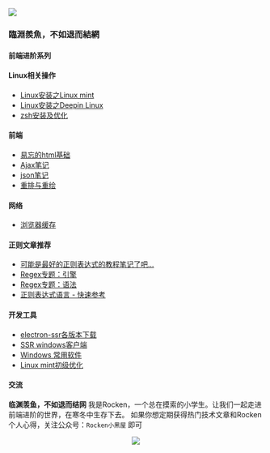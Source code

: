 ![](https://pbs.twimg.com/media/EQNmzuLU8AA47OE?format=jpg&name=large)

### 臨淵羨魚，不如退而結網
#### 前端进阶系列


#### Linux相关操作
 - [Linux安装之Linux mint](https://github.com/cunxu/Blog/issues/1#issue-413995564)
 - [Linux安装之Deepin Linux](https://github.com/cunxu/Blog/issues/3#issue-416398384)
 - [zsh安装及优化](https://github.com/cunxu/Blog/issues/11#issue-477680554)

#### 前端
 - [易忘的html基础](https://github.com/cunxu/Blog/issues/4#issue-416412808)
 - [Ajax笔记](https://github.com/cunxu/Blog/issues/8#issue-416459375)
 - [json笔记](https://github.com/cunxu/Blog/issues/7#issue-416458403)
 - [重排与重绘](https://github.com/cunxu/Blog/issues/6#issue-416457653)
 
#### 网络
 - [浏览器缓存](https://github.com/cunxu/Blog/issues/5#issue-416455179)
 
#### 正则文章推荐
 - [可能是最好的正则表达式的教程笔记了吧...](https://juejin.im/post/5b5db5b8e51d4519155720d2)
 - [Regex专题：引擎](https://veedrin.com/post/5bd0651e3227cc3b9ee41f37)
 - [Regex专题：语法](https://veedrin.com/post/5bcdbe9f3227cc3b9ee41edc)
 - [正则表达式语言 - 快速参考](https://docs.microsoft.com/zh-cn/dotnet/standard/base-types/regular-expression-language-quick-reference)

#### 开发工具
 - [electron-ssr各版本下载](https://github.com/qingshuisiyuan/electron-ssr-backup/releases)
 - [SSR windows客户端](http://oss.cun-xu.cn//software/ShadowsocksR%20v4.7.0%20win.7z)
 - [Windows 常用软件](https://github.com/cunxu/Blog/issues/13#issue-478224088)
 - [Linux mint初级优化](https://github.com/cunxu/Blog/issues/2#issue-416370522)
 
 
#### 交流

**临渊羡鱼，不如退而结网**
我是Rocken，一个总在摸索的小学生。让我们一起走进前端进阶的世界，在寒冬中生存下去。
如果你想定期获得热门技术文章和Rocken个人心得，关注公众号：`Rocken小黑屋` 即可
<div align=center><img src="http://oss.cun-xu.cn/image/wechat/QR.png"/></div>
